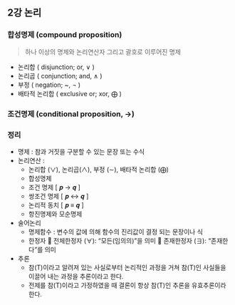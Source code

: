## 2강 논리

### 합성명제 (compound proposition) 
> 하나 이상의 명제와 논리연산자 그리고 괄호로 이루어진 명제
- 논리합 ( disjunction; or, ∨ )
- 논리곱 ( conjunction; and, ∧ )
- 부정 ( negation; ~, ¬ )
- 배타적 논리합 ( exclusive or; xor, ⨁ )
### 조건명제 (conditional proposition, →)

### 정리
- 명제 : 참과 거짓을 구분할 수 있는 문장 또는 수식
- 논리연산 : 
  - 논리합 (∨), 논리곱(∧), 부정 (∼), 배타적 논리합 (⨁)
  - 합성명제
  - 조건 명제 [ 𝒑 → 𝒒 ]
  - 쌍조건 명제 [ 𝒑 ↔ 𝒒 ]
  - 논리적 동치 [ 𝒑 ≡ 𝒒 ]
  - 항진명제와 모순명제
- 술어논리 
  - 명제함수 : 변수의 값에 의해 함수의 진리값이 결정
    되는 문장이나 식
  - 한정자
     전체한정자 (∀): “모든(임의의)”을 의미
     존재한정자 (∃): “존재한다”를 의미
- 추론
  - 참(T)이라고 알려져 있는 사실로부터
  논리적인 과정을 거쳐 참(T)인 사실들을
  이끌어 내는 과정을 추론이라고 한다.
  -  전제를 참(T)이라고 가정하였을 때 결론이 항상
  참(T)인 추론을 유효추론이라 한다.
